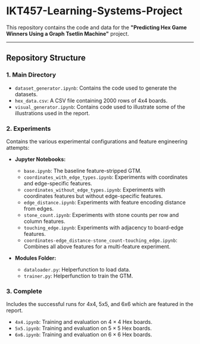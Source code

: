 # IKT457-Learning-Systems-Project

This repository contains the code and data for the **"Predicting Hex Game Winners Using a Graph Tsetlin Machine"** project.

---

## Repository Structure

### 1. **Main Directory**
- `dataset_generator.ipynb`: Contains the code used to generate the datasets.
- `hex_data.csv`: A CSV file containing 2000 rows of 4x4 boards.
- `visual_generator.ipynb`: Contains code used to illustrate some of the illustrations used in the report.

### 2. **Experiments**  
Contains the various experimental configurations and feature engineering attempts:
- **Jupyter Notebooks:**  
  - `base.ipynb`: The baseline feature-stripped GTM.
  - `coordinates_with_edge_types.ipynb`: Experiments with coordinates and edge-specific features.  
  - `coordinates_without_edge_types.ipynb`: Experiments with coordinates features but without edge-specific features.  
  - `edge_distance.ipynb`: Experiments with feature encoding distance from edges.  
  - `stone_count.ipynb`: Experiments with stone counts per row and column features.  
  - `touching_edge.ipynb`: Experiments with adjacency to board-edge features.  
  - `coordinates-edge_distance-stone_count-touching_edge.ipynb`: Combines all above features for a multi-feature experiment.

- **Modules Folder:**  
  - `dataloader.py`: Helperfunction to load data.  
  - `trainer.py`: Helperfunction to train the GTM.

### 3. **Complete**  
Includes the successful runs for 4x4, 5x5, and 6x6 which are featured in the report.
- `4x4.ipynb`: Training and evaluation on $4 \times 4$ Hex boards.  
- `5x5.ipynb`: Training and evaluation on $5 \times 5$ Hex boards.  
- `6x6.ipynb`: Training and evaluation on $6 \times 6$ Hex boards.
